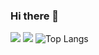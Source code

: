 ### Hi there 👋

![](https://github-readme-stats.vercel.app/api?username=Aurorum-Studio&show_icons=true&theme=radical)
![](https://github-profile-trophy.vercel.app/?username=Aurorum-Studio)
![Top Langs](https://github-readme-stats.vercel.app/api/top-langs/?username=Aurorum-Studio)
<!--
**Aurorum-Studio/Aurorum-Studio** is a ✨ _special_ ✨ repository because its `README.md` (this file) appears on your GitHub profile.

Here are some ideas to get you started:

- 🔭 I’m currently working on ...
- 🌱 I’m currently learning ...
- 👯 I’m looking to collaborate on ...
- 🤔 I’m looking for help with ...
- 💬 Ask me about ...
- 📫 How to reach me: ...
- 😄 Pronouns: ...
- ⚡ Fun fact: ...
aaaaa, forgot yesterday
嗯嗯，就是在水，主要是我没啥想写得了，看到这句话的请忽略它（不是）
又水一天🦊😂
就是说，实在没啥想写的，再加上一堆考试，再水一天。20230325
-->

